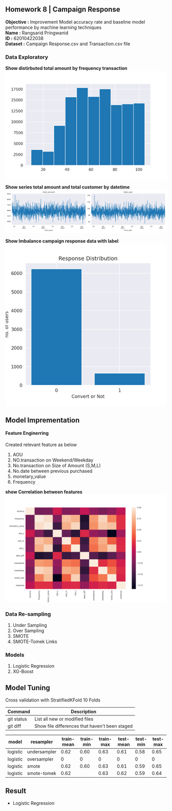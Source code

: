 ## Homework 8 | Campaign Response
**Objective :** Improvement Model accuracy rate and baseline model performance by machine learning techniques </br>
**Name :** Rangsarid Pringwanid  </br>
**ID :** 62010422038 </br>
**Dataset :**  Campaign Response.csv and Transaction.csv file 

### Data Exploratory 
**Show distirbuted total amount by  frequency transaction** </br>
![Screenshot](Hw8_img/distributed.png) 

**Show series total amount and total customer by  datetime** </br>
![Screenshot](Hw8_img/date_amount.png) 

**Show Imbalance campaign response data with label** </br>
![Screenshot](Hw8_img/Campaign_res.png) 

## Model Imprementation 
#### Feature Enginerring 
  Created relevant feature as below </br>
  1. AOU </br>
  2. NO.transaction on Weekend/Weekday </br>
  3. No.transaction on  Size of Amount (S,M,L) </br>
  4. No.date between previous purchased
  5. monetary_value
  6. Frequency

**show Correlation between features** 
![Screenshot](Hw8_img/heatmap.png) 


### Data Re-sampling 
  1. Under Sampling
  2. Over Sampling
  3. SMOTE
  4. SMOTE-Tomek Links

### Models
  1. Logistic Regression
  2. XG-Boost
## Model Tuning 
   Cross validation with StratifiedKFold 10 Folds
   
| Command | Description |
| --- | --- |
| git status | List all new or modified files |
| git diff | Show file differences that haven't been staged |   


|  model  |	resampler   |	train-mean |	train-min |	train-max | test-mean |	test-min |	test-max |
| --- | --- | --- | --- | --- | --- | --- | --- | 
| logistic | undersampler |	 0.62    | 0.60       |  0.63      |  0.61    |	 0.58    |   0.65    |
| logistic	| oversampler	|      0 	   | 	    0      |    0      |     0    |	  0      |    0     |
| logistic	| smote	      |      0.62  | 	 0.60    |    0.63   |   0.61    |		  0.59      |     0.65    |
| logistic	| smote-tomek	 |      0.62 	   | 	      |	  0.63    |    0.62  |	  0.59 |   0.64  |
  
  
  

## Result    
- Logistic Regression  </br>


